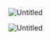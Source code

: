 ![Untitled](https://s3-us-west-2.amazonaws.com/secure.notion-static.com/7a8a969e-acf7-4dd5-b7c2-929b987fbde5/Untitled.png)

![Untitled](https://s3-us-west-2.amazonaws.com/secure.notion-static.com/66e48b33-0d55-4ba0-ab64-9e9fdb333727/Untitled.png)